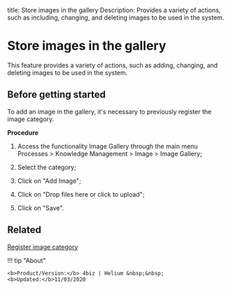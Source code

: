 title: Store images in the gallery
Description: Provides a variety of actions, such as including, changing, and deleting images to be used in the system.

# Store images in the gallery

This feature provides a variety of actions, such as adding, changing, and deleting images to be used in the system.

## Before getting started

To add an image in the gallery, it's necessary to previously register the image category.


**Procedure**

1.	Access the functionality Image Gallery through the main menu Processes > Knowledge Management > Image > Image Gallery;

2.	Select the category;

3.	Click on "Add Image";

4.	Click on "Drop files here or click to upload";

5.	Click on "Save".


Related
-------

[Register image category](/en-us/4biz-helium/processes/knowledge/configuration/register-image-category.html)



!!! tip "About"

    <b>Product/Version:</b> 4biz | Helium &nbsp;&nbsp;
    <b>Updated:</b>11/03/2020
